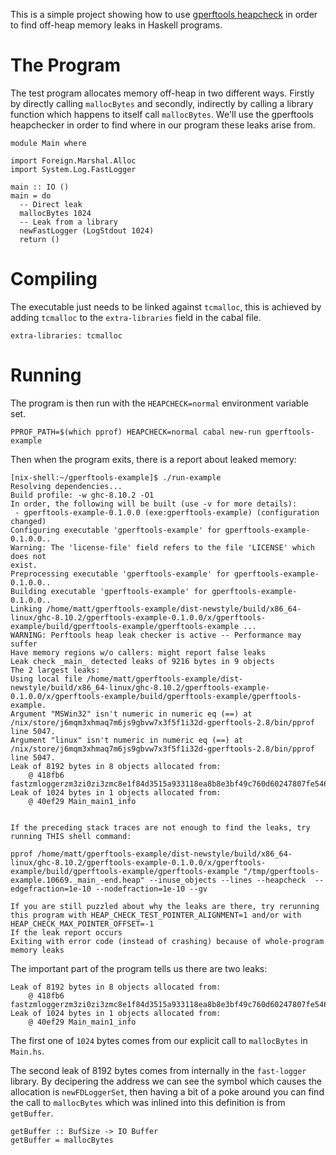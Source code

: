 This is a simple project showing how to use [gperftools heapcheck](https://gperftools.github.io/gperftools/heap_checker.html)
in order to find off-heap memory leaks in Haskell programs.

# The Program

The test program allocates memory off-heap in two different ways. Firstly by
directly calling `mallocBytes` and secondly, indirectly by calling a library
function which happens to itself call `mallocBytes`. We'll use the gperftools
heapchecker in order to find where in our program these leaks arise from.

```
module Main where

import Foreign.Marshal.Alloc
import System.Log.FastLogger

main :: IO ()
main = do
  -- Direct leak
  mallocBytes 1024
  -- Leak from a library
  newFastLogger (LogStdout 1024)
  return ()
```

# Compiling

The executable just needs to be linked against `tcmalloc`, this is achieved by
adding `tcmalloc` to the `extra-libraries` field in the cabal file.

```
extra-libraries: tcmalloc
```

# Running

The program is then run with the `HEAPCHECK=normal` environment variable set.

```
PPROF_PATH=$(which pprof) HEAPCHECK=normal cabal new-run gperftools-example
```

Then when the program exits, there is a report about leaked memory:

```
[nix-shell:~/gperftools-example]$ ./run-example
Resolving dependencies...
Build profile: -w ghc-8.10.2 -O1
In order, the following will be built (use -v for more details):
 - gperftools-example-0.1.0.0 (exe:gperftools-example) (configuration changed)
Configuring executable 'gperftools-example' for gperftools-example-0.1.0.0..
Warning: The 'license-file' field refers to the file 'LICENSE' which does not
exist.
Preprocessing executable 'gperftools-example' for gperftools-example-0.1.0.0..
Building executable 'gperftools-example' for gperftools-example-0.1.0.0..
Linking /home/matt/gperftools-example/dist-newstyle/build/x86_64-linux/ghc-8.10.2/gperftools-example-0.1.0.0/x/gperftools-example/build/gperftools-example/gperftools-example ...
WARNING: Perftools heap leak checker is active -- Performance may suffer
Have memory regions w/o callers: might report false leaks
Leak check _main_ detected leaks of 9216 bytes in 9 objects
The 2 largest leaks:
Using local file /home/matt/gperftools-example/dist-newstyle/build/x86_64-linux/ghc-8.10.2/gperftools-example-0.1.0.0/x/gperftools-example/build/gperftools-example/gperftools-example.
Argument "MSWin32" isn't numeric in numeric eq (==) at /nix/store/j6mqm3xhmaq7m6js9gbvw7x3f5f1i32d-gperftools-2.8/bin/pprof line 5047.
Argument "linux" isn't numeric in numeric eq (==) at /nix/store/j6mqm3xhmaq7m6js9gbvw7x3f5f1i32d-gperftools-2.8/bin/pprof line 5047.
Leak of 8192 bytes in 8 objects allocated from:
	@ 418fb6 fastzmloggerzm3zi0zi3zmc8e1f84d3515a933118ea8b8e3bf49c760d60247807fe546889be0637e168844_SystemziLogziFastLoggerziLoggerSet_zdwnewFDLoggerSet_slow
Leak of 1024 bytes in 1 objects allocated from:
	@ 40ef29 Main_main1_info


If the preceding stack traces are not enough to find the leaks, try running THIS shell command:

pprof /home/matt/gperftools-example/dist-newstyle/build/x86_64-linux/ghc-8.10.2/gperftools-example-0.1.0.0/x/gperftools-example/build/gperftools-example/gperftools-example "/tmp/gperftools-example.10669._main_-end.heap" --inuse_objects --lines --heapcheck  --edgefraction=1e-10 --nodefraction=1e-10 --gv

If you are still puzzled about why the leaks are there, try rerunning this program with HEAP_CHECK_TEST_POINTER_ALIGNMENT=1 and/or with HEAP_CHECK_MAX_POINTER_OFFSET=-1
If the leak report occurs
Exiting with error code (instead of crashing) because of whole-program memory leaks
```

The important part of the program tells us there are two leaks:

```
Leak of 8192 bytes in 8 objects allocated from:
	@ 418fb6 fastzmloggerzm3zi0zi3zmc8e1f84d3515a933118ea8b8e3bf49c760d60247807fe546889be0637e168844_SystemziLogziFastLoggerziLoggerSet_zdwnewFDLoggerSet_slow
Leak of 1024 bytes in 1 objects allocated from:
	@ 40ef29 Main_main1_info
```

The first one of `1024` bytes comes from our explicit call to `mallocBytes` in `Main.hs`.

The second leak of 8192 bytes comes from internally in the `fast-logger` library. By decipering the
address we can see the symbol which causes the allocation is `newFDLoggerSet`, then
having a bit of a poke around you can find the call to `mallocBytes` which was inlined
into this definition is from `getBuffer`.

```
getBuffer :: BufSize -> IO Buffer
getBuffer = mallocBytes
```


